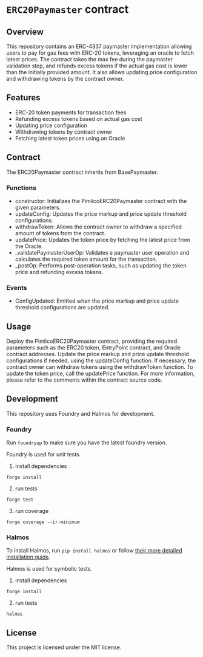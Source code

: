 # `ERC20Paymaster` contract

## Overview

This repository contains an ERC-4337 paymaster implementation allowing users to pay for gas fees with ERC-20 tokens, leveraging an oracle to fetch latest prices. The contract takes the max fee during the paymaster validation step, and refunds excess tokens if the actual gas cost is lower than the initially provided amount. It also allows updating price configuration and withdrawing tokens by the contract owner.

## Features
- ERC-20 token payments for transaction fees
- Refunding excess tokens based on actual gas cost
- Updating price configuration
- Withdrawing tokens by contract owner
- Fetching latest token prices using an Oracle

## Contract
The ERC20Paymaster contract inherits from BasePaymaster.

### Functions
- constructor: Initializes the PimlicoERC20Paymaster contract with the given parameters.
- updateConfig: Updates the price markup and price update threshold configurations.
- withdrawToken: Allows the contract owner to withdraw a specified amount of tokens from the contract.
- updatePrice: Updates the token price by fetching the latest price from the Oracle.
- _validatePaymasterUserOp: Validates a paymaster user operation and calculates the required token amount for the transaction.
- _postOp: Performs post-operation tasks, such as updating the token price and refunding excess tokens.
### Events
- ConfigUpdated: Emitted when the price markup and price update threshold configurations are updated.

## Usage
Deploy the PimlicoERC20Paymaster contract, providing the required parameters such as the ERC20 token, EntryPoint contract, and Oracle contract addresses.
Update the price markup and price update threshold configurations if needed, using the updateConfig function.
If necessary, the contract owner can withdraw tokens using the withdrawToken function.
To update the token price, call the updatePrice function.
For more information, please refer to the comments within the contract source code.

## Development

This repository uses Foundry and Halmos for development.

### Foundry

Run `foundryup` to make sure you have the latest foundry version.

Foundry is used for unit tests.

1. install dependencies
```shell
forge install
```

2. run tests
```shell
forge test
```

3. run coverage
```shell
forge coverage --ir-minimum 
```

### Halmos

To install Halmos, run `pip install halmos` or follow [their more detailed installation guide](https://github.com/a16z/halmos?tab=readme-ov-file#installation).

Halmos is used for symbolic tests.

1. install dependencies
```shell
forge install
```

2. run tests
```shell
halmos
```

## License
This project is licensed under the MIT license.
